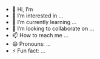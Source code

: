 - 👋 Hi, I’m 
- 👀 I’m interested in ...
- 🌱 I’m currently learning ...
- 💞️ I’m looking to collaborate on ...  
- 📫 How to reach me ...
- 😄 Pronouns: ...
- ⚡ Fun fact: ...

<!---
ShreeMathi-M/ShreeMathi-M is a ✨ special ✨ repository because its `README.md` (this file) appears on your GitHub profile.
You can click the Preview link to take a look at your changes.
--->
